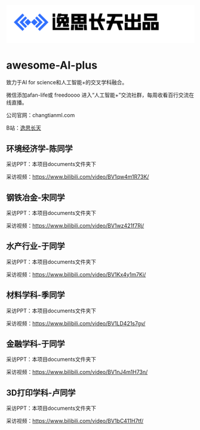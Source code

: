 ![](assets/logo.png)

# awesome-AI-plus

致力于AI for science和人工智能+的交叉学科融合。

微信添加afan-life或 freedoooo 进入“人工智能+”交流社群，每周收看百行交流在线直播。

公司官网：changtianml.com

B站：[逸思长天](https://space.bilibili.com/521945353)

## 环境经济学-陈同学

采访PPT：本项目documents文件夹下

采访视频：https://www.bilibili.com/video/BV1qw4m1R73K/

## 钢铁冶金-宋同学

采访PPT：本项目documents文件夹下

采访视频：https://www.bilibili.com/video/BV1wz421f7Rj/

## 水产行业-于同学

采访PPT：本项目documents文件夹下

采访视频：https://www.bilibili.com/video/BV1Kx4y1m7Ki/

## 材料学科-季同学

采访PPT：本项目documents文件夹下

采访视频：https://www.bilibili.com/video/BV1LD421s7gv/

## 金融学科-于同学

采访PPT：本项目documents文件夹下

采访视频：https://www.bilibili.com/video/BV1nJ4m1H73n/

## 3D打印学科-卢同学

采访PPT：本项目documents文件夹下

采访视频：https://www.bilibili.com/video/BV1bC411H7tf/